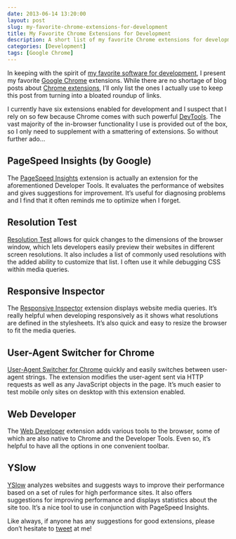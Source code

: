 ```yaml
---
date: 2013-06-14 13:20:00
layout: post
slug: my-favorite-chrome-extensions-for-development
title: My Favorite Chrome Extensions for Development
description: A short list of my favorite Chrome extensions for development.
categories: [Development]
tags: [Google Chrome]
---
```


In keeping with the spirit of [my favorite software for development](http://davidensinger.com/2013/05/my-favorite-web-development-software/), I present my favorite [Google Chrome](http://www.google.com/chrome) extensions. While there are no shortage of blog posts about [Chrome extensions](https://chrome.google.com/webstore/category/extensions), I’ll only list the ones I actually use to keep this post from turning into a bloated roundup of links.

I currently have six extensions enabled for development and I suspect that I rely on so few because Chrome comes with such powerful [DevTools](https://developers.google.com/chrome-developer-tools/). The vast majority of the in-browser functionality I use is provided out of the box, so I only need to supplement with a smattering of extensions. So without further ado…

## PageSpeed Insights (by Google)
The [PageSpeed Insights](https://chrome.google.com/webstore/detail/pagespeed-insights-by-goo/gplegfbjlmmehdoakndmohflojccocli?hl=en) extension is actually an extension for the aforementioned Developer Tools. It evaluates the performance of websites and gives suggestions for improvement. It’s useful for diagnosing problems and I find that it often reminds me to optimize when I forget.

## Resolution Test
[Resolution Test](https://chrome.google.com/webstore/detail/resolution-test/idhfcdbheobinplaamokffboaccidbal) allows for quick changes to the dimensions of the browser window, which lets developers easily preview their websites in different screen resolutions. It also includes a list of commonly used resolutions with the added ability to customize that list. I often use it while debugging CSS within media queries. 

## Responsive Inspector
The [Responsive Inspector](https://chrome.google.com/webstore/detail/responsive-inspector/memcdolmmnmnleeiodllgpibdjlkbpim) extension displays website media queries. It’s really helpful when developing responsively as it shows what resolutions are defined in the stylesheets. It’s also quick and easy to resize the browser to fit the media queries.

## User-Agent Switcher for Chrome
[User-Agent Switcher for Chrome](https://chrome.google.com/webstore/detail/user-agent-switcher-for-c/djflhoibgkdhkhhcedjiklpkjnoahfmg) quickly and easily switches between user-agent strings. The extension modifies the user-agent sent via HTTP requests as well as any JavaScript objects in the page. It’s much easier to test mobile only sites on desktop with this extension enabled.

## Web Developer
The [Web Developer](http://chrispederick.com/work/web-developer/) extension adds various tools to the browser, some of which are also native to Chrome and the Developer Tools. Even so, it’s helpful to have all the options in one convenient toolbar.

## YSlow
[YSlow](https://chrome.google.com/webstore/detail/yslow/ninejjcohidippngpapiilnmkgllmakh) analyzes websites and suggests ways to improve their performance based on a set of rules for high performance sites. It also offers suggestions for improving performance and displays statistics about the site too. It’s a nice tool to use in conjunction with PageSpeed Insights.

Like always, if anyone has any suggestions for good extensions, please don’t hesitate to [tweet](http://twitter.com/DavidEnsinger) at me!
